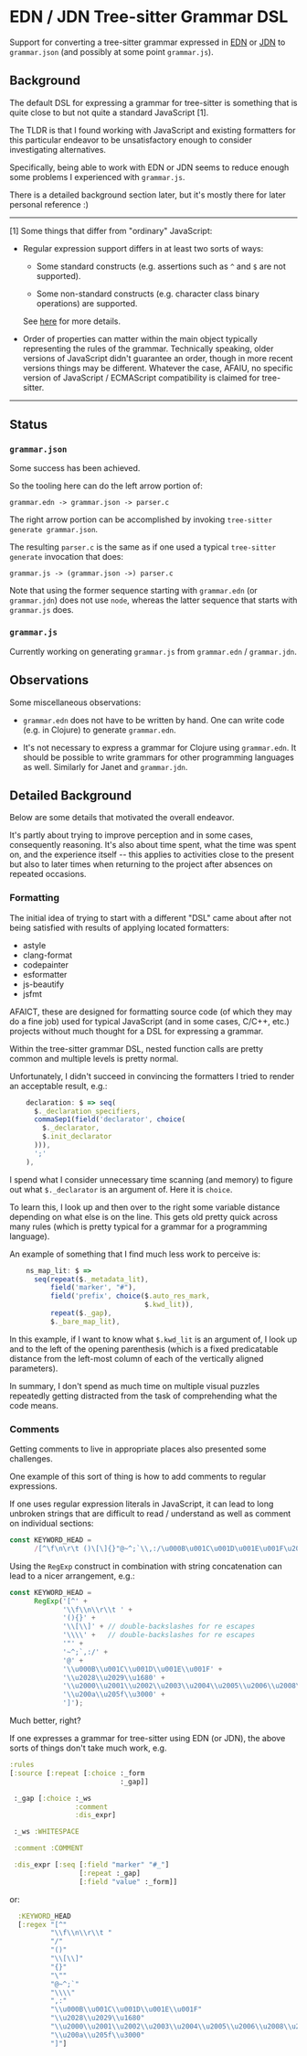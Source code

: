 # EDN / JDN Tree-sitter Grammar DSL

Support for converting a tree-sitter grammar expressed in
[EDN](https://github.com/edn-format/edn) or
[JDN](https://github.com/andrewchambers/janet-jdn) to `grammar.json`
(and possibly at some point `grammar.js`).

## Background

The default DSL for expressing a grammar for tree-sitter is something
that is quite close to but not quite a standard JavaScript [1].

The TLDR is that I found working with JavaScript and existing
formatters for this particular endeavor to be unsatisfactory enough to
consider investigating alternatives.

Specifically, being able to work with EDN or JDN seems to reduce
enough some problems I experienced with `grammar.js`.

There is a detailed background section later, but it's mostly there
for later personal reference :)

---

[1] Some things that differ from "ordinary" JavaScript:

* Regular expression support differs in at least two sorts of ways:

  * Some standard constructs (e.g. assertions such as `^` and `$` are
    not supported).

  * Some non-standard constructs (e.g. character class binary
    operations) are supported.

  See
  [here](https://github.com/sogaiu/ts-questions/blob/943286abf49bdc621ee6466c2ca0dd75d2a76606/questions/what-regex-features-are-supported/README.md)
  for more details.

* Order of properties can matter within the main object typically
  representing the rules of the grammar.  Technically speaking, older
  versions of JavaScript didn't guarantee an order, though in more
  recent versions things may be different.  Whatever the case, AFAIU,
  no specific version of JavaScript / ECMAScript compatibility is
  claimed for tree-sitter.

---

## Status

### `grammar.json`

Some success has been achieved.

So the tooling here can do the left arrow portion of:

```
grammar.edn -> grammar.json -> parser.c
```

The right arrow portion can be accomplished by invoking `tree-sitter
generate grammar.json`.

The resulting `parser.c` is the same as if one used a typical
`tree-sitter generate` invocation that does:

```
grammar.js -> (grammar.json ->) parser.c
```

Note that using the former sequence starting with `grammar.edn` (or
`grammar.jdn`) does not use `node`, whereas the latter sequence that
starts with `grammar.js` does.

### `grammar.js`

Currently working on generating `grammar.js` from `grammar.edn` /
`grammar.jdn`.

## Observations

Some miscellaneous observations:

* `grammar.edn` does not have to be written by hand.  One can write
  code (e.g. in Clojure) to generate `grammar.edn`.

* It's not necessary to express a grammar for Clojure using
  `grammar.edn`.  It should be possible to write grammars for other
  programming languages as well.  Similarly for Janet and
  `grammar.jdn`.


## Detailed Background

Below are some details that motivated the overall endeavor.

It's partly about trying to improve perception and in some cases,
consequently reasoning.  It's also about time spent, what the time was
spent on, and the experience itself -- this applies to activities close
to the present but also to later times when returning to the project
after absences on repeated occasions.

### Formatting

The initial idea of trying to start with a different "DSL" came about
after not being satisfied with results of applying located formatters:

* astyle
* clang-format
* codepainter
* esformatter
* js-beautify
* jsfmt

AFAICT, these are designed for formatting source code (of which they
may do a fine job) used for typical JavaScript (and in some cases,
C/C++, etc.)  projects without much thought for a DSL for expressing a
grammar.

Within the tree-sitter grammar DSL, nested function calls are pretty
common and multiple levels is pretty normal.

Unfortunately, I didn't succeed in convincing the formatters I tried
to render an acceptable result, e.g.:

```js
    declaration: $ => seq(
      $._declaration_specifiers,
      commaSep1(field('declarator', choice(
        $._declarator,
        $.init_declarator
      ))),
      ';'
    ),
```

I spend what I consider unnecessary time scanning (and memory) to
figure out what `$._declarator` is an argument of.  Here it is
`choice`.

To learn this, I look up and then over to the right some variable
distance depending on what else is on the line.  This gets old pretty
quick across many rules (which is pretty typical for a grammar for a
programming language).

An example of something that I find much less work to perceive is:

```js
    ns_map_lit: $ =>
      seq(repeat($._metadata_lit),
          field('marker', "#"),
          field('prefix', choice($.auto_res_mark,
                                 $.kwd_lit)),
          repeat($._gap),
          $._bare_map_lit),
```

In this example, if I want to know what `$.kwd_lit` is an argument of,
I look up and to the left of the opening parenthesis (which is a fixed
predicatable distance from the left-most column of each of the
vertically aligned parameters).

In summary, I don't spend as much time on multiple visual puzzles
repeatedly getting distracted from the task of comprehending what the
code means.

### Comments

Getting comments to live in appropriate places also presented some
challenges.

One example of this sort of thing is how to add comments to regular
expressions.

If one uses regular expression literals in JavaScript, it can lead to
long unbroken strings that are difficult to read / understand as well
as comment on individual sections:

```js
const KEYWORD_HEAD =
      /[^\f\n\r\t ()\[\]{}"@~^;`\\,:/\u000B\u001C\u001D\u001E\u001F\u2028\u2029\u1680\u2000\u2001\u2002\u2003\u2004\u2005\u2006\u2008\u2009\u200a\u205f\u3000]/;
```

Using the `RegExp` construct in combination with string concatenation
can lead to a nicer arrangement, e.g.:

```js
const KEYWORD_HEAD =
      RegExp('[^' +
             '\\f\\n\\r\\t ' +
             '(){}' +
             '\\[\\]' + // double-backslashes for re escapes
             '\\\\' +   // double-backslashes for re escapes
             '"' +
             '~^;`,:/' +
             '@' +
             '\\u000B\\u001C\\u001D\\u001E\\u001F' +
             '\\u2028\\u2029\\u1680' +
             '\\u2000\\u2001\\u2002\\u2003\\u2004\\u2005\\u2006\\u2008\\u2009' +
             '\\u200a\\u205f\\u3000' +
             ']');
```

Much better, right?

If one expresses a grammar for tree-sitter using EDN (or JDN), the
above sorts of things don't take much work, e.g.

```clojure
:rules
[:source [:repeat [:choice :_form
                           :_gap]]

 :_gap [:choice :_ws
                :comment
                :dis_expr]

 :_ws :WHITESPACE

 :comment :COMMENT

 :dis_expr [:seq [:field "marker" "#_"]
                 [:repeat :_gap]
                 [:field "value" :_form]]
```

or:

```clojure
  :KEYWORD_HEAD
  [:regex "[^"
          "\\f\\n\\r\\t "
          "/"
          "()"
          "\\[\\]"
          "{}"
          "\""
          "@~^;`"
          "\\\\"
          ",:"
          "\\u000B\\u001C\\u001D\\u001E\\u001F"
          "\\u2028\\u2029\\u1680"
          "\\u2000\\u2001\\u2002\\u2003\\u2004\\u2005\\u2006\\u2008\\u2009"
          "\\u200a\\u205f\\u3000"
          "]"]
```
